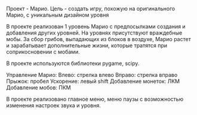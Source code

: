 Проект - Марио.
Цель - создать игру, похожую на оригинального Марио, с уникальным дизайном уровня

В проекте реализован 1 уровень Марио с предпосылками создания и добавления других уровней. На уровнях присутствуют враждебные мобы. За сбор грибов, выпадающих из блоков в воздухе, Марио растет и зарабатывает дополнительные жизни, которые тратятся при соприкосновении с мобами.

В проекте используются библиотеки pygame, scipy.

Управление Марио:
Влево: стрелка влево
Вправо: стрелка вправо
Прыжок: пробел
Ускорение: левый shift
Добавление монеток: ЛКМ
Добавление мобов: ПКМ

В проекте реализовано главное меню, меню паузы с возможностью изменения настроек звука и уровня.

